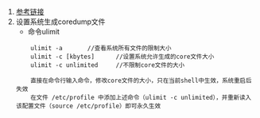 1. [参考链接](https://linuxtools-rst.readthedocs.io/zh_CN/latest/tool/gdb.html)
2. 设置系统生成coredump文件
    - 命令ulimit
    ```
        ulimit -a       //查看系统所有文件的限制大小
        ulimit -c [kbytes]      //设置系统允许生成的core文件大小
        ulimit -c unlimited     //不限制core文件的大小

        直接在命令行输入命令，修改core文件的大小，只在当前shell中生效，系统重启后失效
        在文件 /etc/profile 中添加上述命令（ulimit -c unlimited），并重新读入该配置文件（source /etc/profile）即可永久生效
    ```